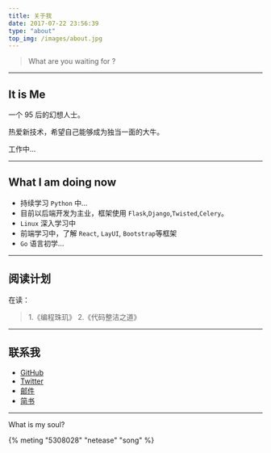 ```yaml
---
title: 关于我
date: 2017-07-22 23:56:39
type: "about"
top_img: /images/about.jpg
---
```



> What are you waiting for ?

---

It is Me
-------------

一个 95 后的幻想人士。

热爱新技术，希望自己能够成为独当一面的大牛。

工作中...

---

What I am doing now
-------------
- 持续学习 `Python` 中...  
- 目前以后端开发为主业，框架使用 `Flask`,`Django`,`Twisted`,`Celery`。  
- `Linux` 深入学习中
- 前端学习中，了解 `React`, `LayUI`, `Bootstrap`等框架
- `Go` 语言初学...

---

阅读计划
-------

在读：

> 1.《编程珠玑》
> 2.《代码整洁之道》

---

联系我
-----

- [GitHub](https://github.com/MerleLiuKun)
- [Twitter](https://twitter.com/LiuKun48140223)
- [邮件](merle.liukun@gmail.com)
- [简书](https://www.jianshu.com/u/cafa569ddcf1)

---

What is my soul?

{% meting "5308028" "netease" "song" %}
